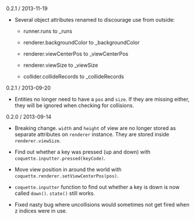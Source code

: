 0.2.1 / 2013-11-19

* Several object attributes renamed to discourage use from outside:

  * runner.runs to _runs

  * renderer.backgroundColor to _backgroundColor

  * renderer.viewCenterPos to _viewCenterPos

  * renderer.viewSize to _viewSize

  * collider.collideRecords to _collideRecords

0.2.1 / 2013-09-20

* Entities no longer need to have a `pos` and `size`.  If they are missing either, they will be ignored when checking for collisions.

0.2.0 / 2013-09-14

* Breaking change.  `width` and `height` of view are no longer stored as separate attributes on `renderer` instance.  They are stored inside `renderer.viewSize`.

* Find out whether a key was pressed (up and down) with `coquette.inputter.pressed(keyCode)`.

* Move view position in around the world with `coquette.renderer.setViewCenterPos(pos)`.

* `coquette.inputter` function to find out whether a key is down is now called `down()`.  `state()` still works.

* Fixed nasty bug where uncollisions would sometimes not get fired when z indices were in use.
